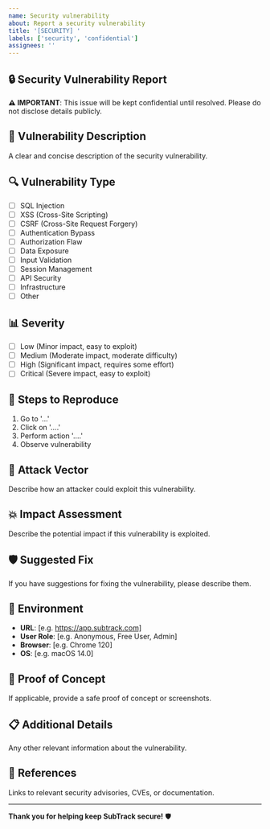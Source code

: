 ```yaml
---
name: Security vulnerability
about: Report a security vulnerability
title: '[SECURITY] '
labels: ['security', 'confidential']
assignees: ''
---
```


## 🔒 Security Vulnerability Report

**⚠️ IMPORTANT**: This issue will be kept confidential until resolved. Please do not disclose details publicly.

## 🎯 Vulnerability Description

A clear and concise description of the security vulnerability.

## 🔍 Vulnerability Type

- [ ] SQL Injection
- [ ] XSS (Cross-Site Scripting)
- [ ] CSRF (Cross-Site Request Forgery)
- [ ] Authentication Bypass
- [ ] Authorization Flaw
- [ ] Data Exposure
- [ ] Input Validation
- [ ] Session Management
- [ ] API Security
- [ ] Infrastructure
- [ ] Other

## 📊 Severity

- [ ] Low (Minor impact, easy to exploit)
- [ ] Medium (Moderate impact, moderate difficulty)
- [ ] High (Significant impact, requires some effort)
- [ ] Critical (Severe impact, easy to exploit)

## 🔄 Steps to Reproduce

1. Go to '...'
2. Click on '....'
3. Perform action '....'
4. Observe vulnerability

## 🎯 Attack Vector

Describe how an attacker could exploit this vulnerability.

## 💥 Impact Assessment

Describe the potential impact if this vulnerability is exploited.

## 🛡️ Suggested Fix

If you have suggestions for fixing the vulnerability, please describe them.

## 📱 Environment

- **URL**: [e.g. https://app.subtrack.com]
- **User Role**: [e.g. Anonymous, Free User, Admin]
- **Browser**: [e.g. Chrome 120]
- **OS**: [e.g. macOS 14.0]

## 📸 Proof of Concept

If applicable, provide a safe proof of concept or screenshots.

## 📋 Additional Details

Any other relevant information about the vulnerability.

## 🔗 References

Links to relevant security advisories, CVEs, or documentation.

---

**Thank you for helping keep SubTrack secure!** 🛡️
